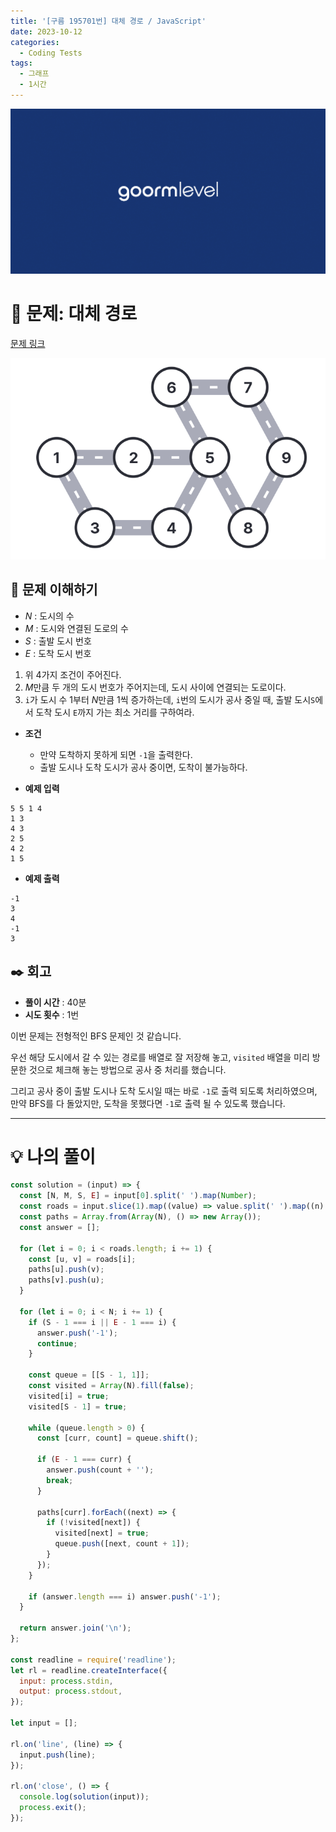 ```yaml
---
title: '[구름 195701번] 대체 경로 / JavaScript'
date: 2023-10-12
categories:
  - Coding Tests
tags:
  - 그래프
  - 1시간
---
```


![](images/Pasted%20image%2020231012050100.png)

# 📝 문제: 대체 경로

[문제 링크](https://level.goorm.io/exam/195701/%EB%8C%80%EC%B2%B4-%EA%B2%BD%EB%A1%9C/quiz/1)

![](images/Pasted%20image%2020231012234451.png)

## 🎯 문제 이해하기

- $N$ : 도시의 수
- $M$ : 도시와 연결된 도로의 수
- $S$ : 출발 도시 번호
- $E$ : 도착 도시 번호

1. 위 4가지 조건이 주어진다.
2. $M$만큼 두 개의 도시 번호가 주어지는데, 도시 사이에 연결되는 도로이다.
3. `i`가 도시 수 1부터 $N$만큼 1씩 증가하는데, `i`번의 도시가 공사 중일 때, 출발 도시`S`에서 도착 도시 `E`까지 가는 최소 거리를 구하여라.

- **조건**

  - 만약 도착하지 못하게 되면 `-1`을 출력한다.
  - 출발 도시나 도착 도시가 공사 중이면, 도착이 불가능하다.

- **예제 입력**

```
5 5 1 4
1 3
4 3
2 5
4 2
1 5
```

- **예제 출력**

```
-1
3
4
-1
3
```

## ✒️ 회고

- **풀이 시간** : 40분
- **시도 횟수** : 1번

이번 문제는 전형적인 BFS 문제인 것 같습니다.

우선 해당 도시에서 갈 수 있는 경로를 배열로 잘 저장해 놓고, `visited` 배열을 미리 방문한 것으로 체크해 놓는 방법으로 공사 중 처리를 했습니다.

그리고 공사 중이 출발 도시나 도착 도시일 때는 바로 `-1`로 출력 되도록 처리하였으며, 만약 BFS를 다 돌았지만, 도착을 못했다면 `-1`로 출력 될 수 있도록 했습니다.

---

# 💡 나의 풀이

```js
const solution = (input) => {
  const [N, M, S, E] = input[0].split(' ').map(Number);
  const roads = input.slice(1).map((value) => value.split(' ').map((n) => n - 1));
  const paths = Array.from(Array(N), () => new Array());
  const answer = [];

  for (let i = 0; i < roads.length; i += 1) {
    const [u, v] = roads[i];
    paths[u].push(v);
    paths[v].push(u);
  }

  for (let i = 0; i < N; i += 1) {
    if (S - 1 === i || E - 1 === i) {
      answer.push('-1');
      continue;
    }

    const queue = [[S - 1, 1]];
    const visited = Array(N).fill(false);
    visited[i] = true;
    visited[S - 1] = true;

    while (queue.length > 0) {
      const [curr, count] = queue.shift();

      if (E - 1 === curr) {
        answer.push(count + '');
        break;
      }

      paths[curr].forEach((next) => {
        if (!visited[next]) {
          visited[next] = true;
          queue.push([next, count + 1]);
        }
      });
    }

    if (answer.length === i) answer.push('-1');
  }

  return answer.join('\n');
};

const readline = require('readline');
let rl = readline.createInterface({
  input: process.stdin,
  output: process.stdout,
});

let input = [];

rl.on('line', (line) => {
  input.push(line);
});

rl.on('close', () => {
  console.log(solution(input));
  process.exit();
});
```
